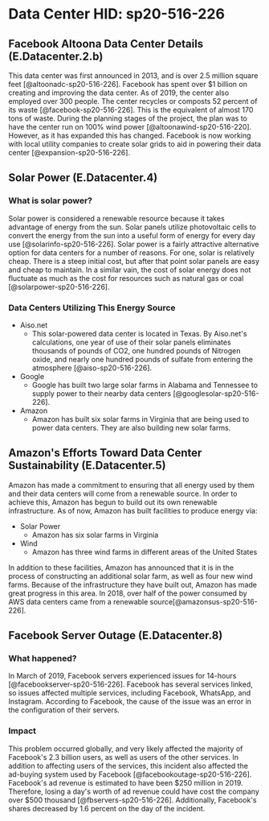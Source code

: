 # Data Center HID: sp20-516-226

## Facebook Altoona Data Center Details (E.Datacenter.2.b)

This data center was first announced in 2013, and is over 2.5 million square feet [@altoonadc-sp20-516-226]. Facebook has 
spent over $1 billion on creating and improving the data center. As of 2019, the center also employed over 300 people. The 
center recycles or composts 52 percent of its waste [@facebook-sp20-516-226]. This is the equivalent of almost 170 tons of waste. During the planning 
stages of the project, the plan was to have the center run on 100% wind power [@altoonawind-sp20-516-220]. However, as it has expanded this has changed.
Facebook is now working with local utility companies to create solar grids to aid in powering their data center [@expansion-sp20-516-226].


## Solar Power (E.Datacenter.4)

### What is solar power?

Solar power is considered a renewable resource because it takes advantage of energy from the sun. Solar panels utilize 
 photovoltaic cells to convert the energy from the sun into a useful form of energy for every day use [@solarinfo-sp20-516-226]. 
 Solar power is a fairly attractive alternative option for data centers for a number of reasons. For one, solar is relatively
  cheap. There is a steep initial cost, but after that point solar panels are easy and cheap to maintain. In a similar vain,
   the cost of solar energy does not fluctuate as much as the cost for resources such as natural gas or coal [@solarpower-sp20-516-226].

 ### Data Centers Utilizing This Energy Source

 * Aiso.net
    * This solar-powered data center is located in Texas. By Aiso.net's calculations, one year of use of their solar panels 
    eliminates thousands of pounds of CO2, one hundred pounds of Nitrogen oxide, and nearly one hundred pounds of sulfate 
    from entering the atmosphere [@aiso-sp20-516-226].
 * Google
    * Google has built two large solar farms in Alabama and Tennessee to supply power to their nearby data centers [@googlesolar-sp20-516-226]. 
 * Amazon
    * Amazon has built six solar farms in Virginia that are being used to power data centers. They are also building new 
    solar farms. 

## Amazon's Efforts Toward Data Center Sustainability (E.Datacenter.5)

Amazon has made a commitment to ensuring that all energy used by them and their data centers will come from a renewable 
source. In order to achieve this, Amazon has begun to build out its own renewable infrastructure. As of now, Amazon has
built facilities to produce energy via:

* Solar Power
    * Amazon has six solar farms in Virginia
* Wind
    * Amazon has three wind farms in different areas of the United States
   
In addition to these facilities, Amazon has announced that it is in the process of constructing an additional solar farm,
as well as four new wind farms. Because of the infrastructure they have built out, Amazon has made great progress in this
area. In 2018, over half of the power consumed by AWS data centers came from a renewable source[@amazonsus-sp20-516-226].


## Facebook Server Outage (E.Datacenter.8)

### What happened?

In March of 2019, Facebook servers experienced issues for 14-hours [@facebookserver-sp20-516-226]. Facebook has several services linked, so issues
affected multiple services, including Facebook, WhatsApp, and Instagram. 
According to Facebook, the cause of the issue was an error in the configuration of their servers.

### Impact

This problem occurred globally, and very likely
affected the majority of Facebook's 2.3 billion users, as well as users of the other services. In addition to affecting 
users of the services, this incident also affected the ad-buying system used by Facebook [@facebookoutage-sp20-516-226]. Facebook's ad revenue is estimated
to have been $250 million in 2019. Therefore, losing a day's worth of ad revenue could have cost the company over $500 thousand [@fbservers-sp20-516-226].
Additionally, Facebook's shares decreased by 1.6 percent on the day of the incident.


